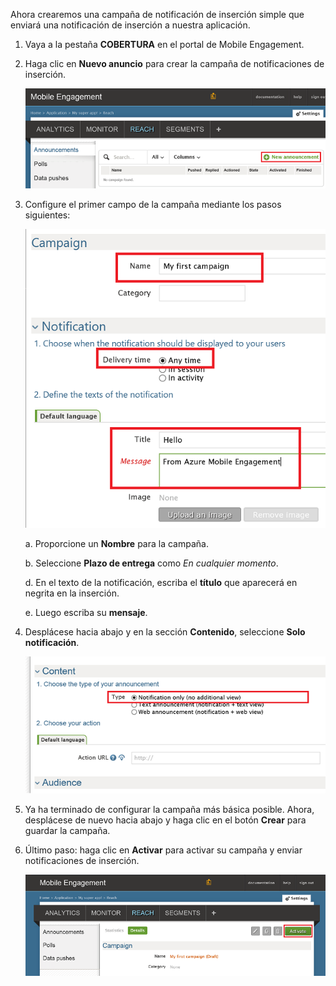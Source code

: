 Ahora crearemos una campaña de notificación de inserción simple que enviará una notificación de inserción a nuestra aplicación.

1. Vaya a la pestaña **COBERTURA** en el portal de Mobile Engagement.

2. Haga clic en **Nuevo anuncio** para crear la campaña de notificaciones de inserción.

	![](./media/mobile-engagement-windows-push-campaign/new-announcement.png)

3. Configure el primer campo de la campaña mediante los pasos siguientes:

	![](./media/mobile-engagement-windows-push-campaign/campaign-first-params.png)

	a. Proporcione un **Nombre** para la campaña.

	b. Seleccione **Plazo de entrega** como *En cualquier momento*.

	d. En el texto de la notificación, escriba el **título** que aparecerá en negrita en la inserción.

	e. Luego escriba su **mensaje**.

4. Desplácese hacia abajo y en la sección **Contenido**, seleccione **Solo notificación**.

	![](./media/mobile-engagement-windows-push-campaign/campaign-content.png)

5. Ya ha terminado de configurar la campaña más básica posible. Ahora, desplácese de nuevo hacia abajo y haga clic en el botón **Crear** para guardar la campaña.

6. Último paso: haga clic en **Activar** para activar su campaña y enviar notificaciones de inserción.

	![](./media/mobile-engagement-windows-push-campaign/campaign-activate.png)

 

<!---HONumber=Oct15_HO3-->